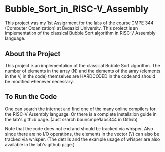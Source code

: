 # Bubble_Sort_in_RISC-V_Assembly
This project was my 1st Assignment for the labs of the course CMPE 344 (Computer Organization) at Bogazici University. This project is an implementation of the classical Bubble Sort algorithm in RISC-V Assembly language.
## About the Project
This project is an implementation of the classical Bubble Sort algorithm. The number of elements in the array (N) and the elements of the array (elements in the V, in the code) themselves are HARDCODED in the code and should be modified whenever necessary.
## To Run the Code
One can search the internet and find one of the many online compilers for the RISC-V Assembly language. Or there is a complete installation guide in the lab's github page. (Just search bouncmpe/labs344 in Github)

Note that the code does not end and should be tracked via whisper. Also since there are no I/O operations, the elements in the vector (V) can also be tracked via whisper. (The details and the example usage of whisper are also available in the lab's github page.)
